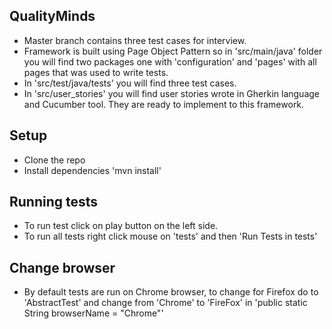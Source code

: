 ## QualityMinds
* Master branch contains three test cases for interview.
* Framework is built using Page Object Pattern so in 'src/main/java' folder you will find two packages one with 'configuration' and 'pages' with all pages that was used to write tests.
* In 'src/test/java/tests' you will find three test cases.
* In 'src/user_stories' you will find user stories wrote in Gherkin language and Cucumber tool. They are ready to implement to this framework.  

## Setup
* Clone the repo
* Install dependencies 'mvn install'

## Running tests
* To run test click on play button on the left side.
* To run all tests right click mouse on 'tests' and then 'Run Tests in tests'

## Change browser
* By default tests are run on Chrome browser, to change for Firefox do to 'AbstractTest' and change from 'Chrome' to 'FireFox' in 'public static String browserName = "Chrome"'